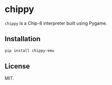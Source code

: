 chippy
======

`chippy` is a Chip-8 interpreter built using Pygame.


Installation
------------

```bash
pip install chippy-emu
```

License
-------

MIT.

